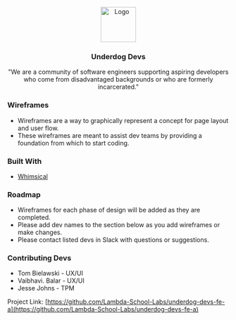 <div id="top"></div>



<!-- PROJECT LOGO -->
<br />
<div align="center">
  <a href="https://github.com/github_username/repo_name">
    <img src="https://www.underdogdevs.org/static/media/ud-logo.ab703237.png" alt="Logo" width="80" height="80">
  </a>

<h3 align="center">Underdog Devs</h3>

  <p align="center">
    "We are a community of software engineers supporting aspiring developers who come from disadvantaged backgrounds or who are formerly incarcerated."
    <br />
  
  </p>
</div>



### Wireframes

* Wireframes are a way to graphically represent a concept for page layout and user flow. 
* These wireframes are meant to assist dev teams by providing a foundation from which to start coding.


### Built With

* [Whimsical](https://whimsical.com/)


<!-- ROADMAP -->
### Roadmap

* Wireframes for each phase of design will be added as they are completed. 
* Please add dev names to the section below as you add wireframes or make changes. 
* Please contact listed devs in Slack with questions or suggestions.


<!-- CONTRIBUTING -->
### Contributing Devs
* Tom Bielawski - UX/UI
* Vaibhavi. Balar - UX/UI
* Jesse Johns     - TPM


Project Link: [https://github.com/Lambda-School-Labs/underdog-devs-fe-a](https://github.com/Lambda-School-Labs/underdog-devs-fe-a)


